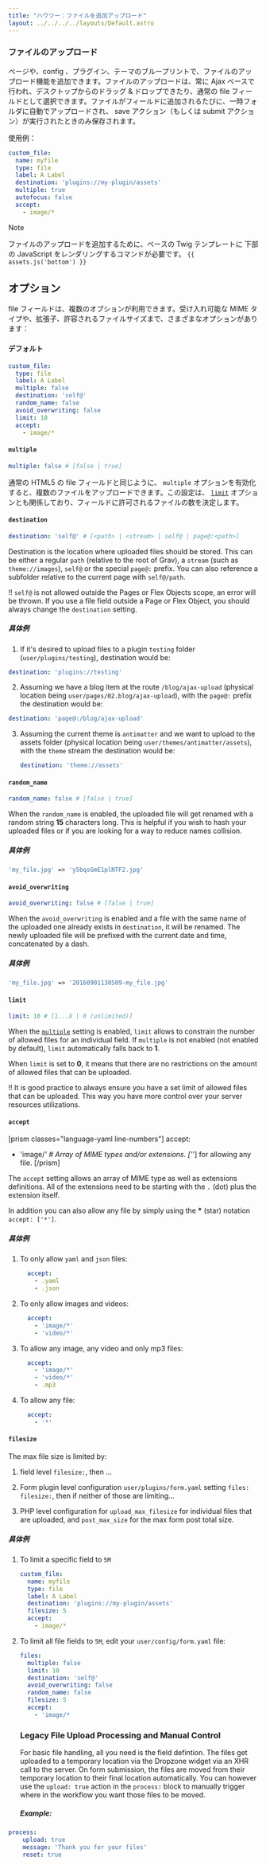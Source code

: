 ```yaml
---
title: "ハウツー：ファイルを追加アップロード"
layout: ../../../../layouts/Default.astro
---
```


<h3 id="file-uploads">ファイルのアップロード</h3>

ページや、config 、プラグイン、テーマのブループリントで、ファイルのアップロード機能を追加できます。ファイルのアップロードは、常に Ajax ベースで行われ、デスクトップからのドラッグ & ドロップできたり、通常の file フィールドとして選択できます。ファイルがフィールドに追加されるたびに、一時フォルダに自動でアップロードされ、 save アクション（もしくは submit アクション）が実行されたときのみ保存されます。

使用例：

```yaml
custom_file:
  name: myfile
  type: file
  label: A Label
  destination: 'plugins://my-plugin/assets'
  multiple: true
  autofocus: false
  accept:
    - image/*
```

> [!Note]  
> ファイルのアップロードを追加するために、ベースの Twig テンプレートに 下部の JavaScript をレンダリングするコマンドが必要です。 `{{ assets.js('bottom') }}`

<h2 id="options">オプション</h2>

file フィールドは、複数のオプションが利用できます。受け入れ可能な MIME タイプや、拡張子、許容されるファイルサイズまで、さまざまなオプションがあります：

<h4 id="defaults">デフォルト</h4>

```yaml
custom_file:
  type: file
  label: A Label
  multiple: false
  destination: 'self@'
  random_name: false
  avoid_overwriting: false
  limit: 10
  accept:
    - image/*
```

#### `multiple`

```yaml
multiple: false # [false | true]
```

通常の HTML5 の file フィールドと同じように、 `multiple` オプションを有効化すると、複数のファイルをアップロードできます。この設定は、 [`limit`](#limit) オプションとも関係しており、フィールドに許可されるファイルの数を決定します。

#### `destination`

``` yaml
destination: 'self@' # [<path> | <stream> | self@ | page@:<path>]
```

Destination is the location where uploaded files should be stored. This can be either a regular `path` (relative to the root of Grav), a `stream` (such as `theme://images`), `self@` or the special  `page@:` prefix. You can also reference a subfolder relative to the current page with `self@/path`. 

!! `self@` is not allowed outside the Pages or Flex Objects scope, an error will be thrown. If you use a file field outside a Page or Flex Object, you should always change the `destination` setting.

<h5 id="examples">具体例</h5>

1. If it's desired to upload files to a plugin `testing` folder (`user/plugins/testing`), destination would be:

  ```yaml
  destination: 'plugins://testing'
  ```

2. Assuming we have a blog item at the route `/blog/ajax-upload` (physical location being `user/pages/02.blog/ajax-upload`), with the `page@:` prefix the destination would be:

  ```yaml
  destination: 'page@:/blog/ajax-upload'
  ```

3. Assuming the current theme is `antimatter` and we want to upload to the assets folder (physical location being `user/themes/antimatter/assets`), with the `theme` stream the destination would be:

   ```yaml
   destination: 'theme://assets'
   ```

#### `random_name`

```yaml
random_name: false # [false | true]
```

When the `random_name` is enabled, the uploaded file will get renamed with a random string **15** characters long. This is helpful if you wish to hash your uploaded files or if you are looking for a way to reduce names collision.

<h5 id="example">具体例</h5>

```php
'my_file.jpg' => 'y5bqsGmE1plNTF2.jpg'
```

#### `avoid_overwriting`

```yaml
avoid_overwriting: false # [false | true]
```

When the `avoid_overwriting` is enabled and a file with the same name of the uploaded one already exists in `destination`, it will be renamed. The newly uploaded file will be prefixed with the current date and time, concatenated by a dash.

<h5 id="example-1">具体例</h5>

```php
'my_file.jpg' => '20160901130509-my_file.jpg'
```

#### `limit`

```yaml
limit: 10 # [1...X | 0 (unlimited)]
```

When the [`multiple`](#multiple) setting is enabled, `limit` allows to constrain the number of allowed files for an individual field. If `multiple` is not enabled (not enabled by default), `limit` automatically falls back to **1**.

When `limit` is set to **0**, it means that there are no restrictions on the amount of allowed files that can be uploaded.

!! It is good practice to always ensure you have a set limit of allowed files that can be uploaded. This way you have more control over your server resources utilizations.

#### `accept`

[prism classes="language-yaml line-numbers"]
accept:
  - 'image/*' # Array of MIME types and/or extensions. ['*'] for allowing any file.
[/prism]

The `accept` setting allows an array of MIME type as well as extensions definitions. All of the extensions need to be starting with the `.` (dot) plus the extension itself.

In addition you can also allow any file by simply using the __*__ (star) notation `accept: ['*']`.

<h5 id="examples-1">具体例</h5>

1. To only allow `yaml` and `json` files:
   ```yaml
     accept:
       - .yaml
       - .json
   ```
2. To only allow images and videos:
   ```yaml
     accept:
       - 'image/*'
       - 'video/*'
   ```
3. To allow any image, any video and only mp3 files:
   ```yaml
     accept:
       - 'image/*'
       - 'video/*'
       - .mp3
   ```
4. To allow any file:
   ```yaml
     accept:
       - '*'
   ```

#### `filesize`

The max file size is limited by:

1. field level  `filesize:`, then ...

2. Form plugin level configuration `user/plugins/form.yaml` setting `files: filesize:`, then if neither of those are limiting...

3. PHP level configuration for `upload_max_filesize` for individual files that are uploaded, and `post_max_size` for the max form post total size.

<h5 id="examples-2">具体例</h5>

1. To limit a specific field to `5M`
   ```yaml
   custom_file:
     name: myfile
     type: file
     label: A Label
     destination: 'plugins://my-plugin/assets'
     filesize: 5
     accept:
       - image/*
   ```

2. To limit all file fields to `5M`, edit your `user/config/form.yaml` file:
   ```yaml
   files:
     multiple: false
     limit: 10
     destination: 'self@'
     avoid_overwriting: false
     random_name: false
     filesize: 5
     accept:
       - 'image/*
   ```
   
   ### Legacy File Upload Processing and Manual Control

   For basic file handling, all you need is the field defintion. The files get uploaded to a temporary location via the Dropzone widget via an XHR call to the server.  On form submission, the files are moved from their temporary location to their final location automatically.  You can however use the `upload: true` action in the `process:` block to manually trigger where in the workflow you want those files to be moved.

   ##### Example:

```yaml
process:
    upload: true
    message: 'Thank you for your files'
    reset: true 
```
